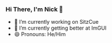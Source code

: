 ### Hi There, I'm Nick 👋

- 🔭  I’m currently working on SitzCue
- 🌱  I’m currently getting better at ImGUI
- 😄  Pronouns: He/Him


<!-- ### GitHub Stats -->

<!-- 
![Nick-Fanelli's GitHub stats](https://github-readme-stats.vercel.app/api?username=nick-fanelli&show_icons=true&theme=cobalt&hide_border=true)

[![Top Langs](https://github-readme-stats.vercel.app/api/top-langs/?username=nick-fanelli&layout=compact&hide_border=true)](https://github.com/anuraghazra/github-readme-stats)
 -->
